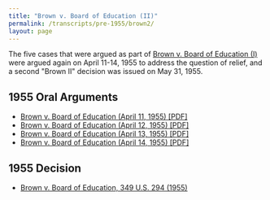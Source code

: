 ```yaml
---
title: "Brown v. Board of Education (II)"
permalink: /transcripts/pre-1955/brown2/
layout: page
---
```


The five cases that were argued as part of
[Brown v. Board of Education (I)](/transcripts/pre-1955/brown1/) were argued again on April 11-14, 1955
to address the question of relief, and a second "Brown II" decision was issued on May 31, 1955.

## 1955 Oral Arguments

- [Brown v. Board of Education (April 11, 1955) [PDF]](/sources/other/transcripts/1954/1955-04-11_Brown_v_Board_II.pdf)
- [Brown v. Board of Education (April 12, 1955) [PDF]](/sources/other/transcripts/1954/1955-04-12_Brown_v_Board_II.pdf)
- [Brown v. Board of Education (April 13, 1955) [PDF]](/sources/other/transcripts/1954/1955-04-13_Brown_v_Board_II.pdf)
- [Brown v. Board of Education (April 14, 1955) [PDF]](/sources/other/transcripts/1954/1955-04-14_Brown_v_Board_II.pdf)

## 1955 Decision

- [Brown v. Board of Education, 349 U.S. 294 (1955)](https://cdn.loc.gov/service/ll/usrep/usrep349/usrep349294/usrep349294.pdf)
